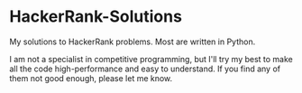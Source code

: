 # HackerRank-Solutions
My solutions to HackerRank problems. Most are written in Python.

I am not a specialist in competitive programming, but I'll try my best to make all the code high-performance and easy to understand. If you find any of them not good enough, please let me know.

